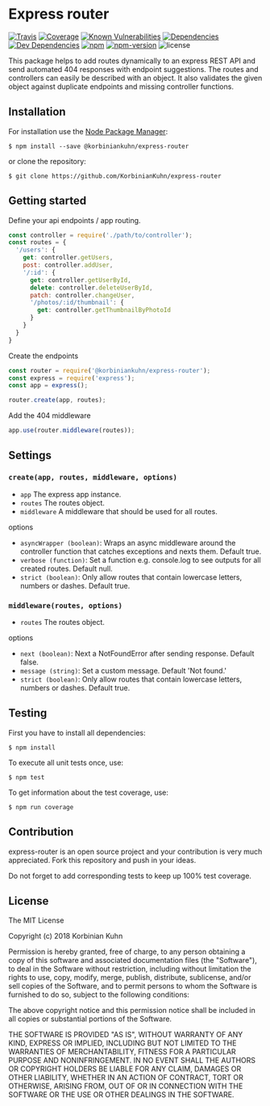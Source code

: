 # Express router

[![Travis](https://img.shields.io/travis/KorbinianKuhn/express-router.svg?style=flat-square)](https://travis-ci.org/KorbinianKuhn/express-router/builds)
[![Coverage](http://img.shields.io/coveralls/KorbinianKuhn/express-router.svg?style=flat-square&branch=master)](https://coveralls.io/r/KorbinianKuhn/express-router)
[![Known Vulnerabilities](https://snyk.io/test/github/KorbinianKuhn/express-router/badge.svg?style=flat-square)](https://snyk.io/test/github/KorbinianKuhn/express-router)
[![Dependencies](https://img.shields.io/david/KorbinianKuhn/express-router.svg?style=flat-square)](https://david-dm.org/KorbinianKuhn/express-router)
[![Dev Dependencies](https://img.shields.io/david/dev/KorbinianKuhn/express-router.svg?style=flat-square)](https://david-dm.org/KorbinianKuhn/express-router)
[![npm](https://img.shields.io/npm/dt/@korbiniankuhn/express-router.svg?style=flat-square)](https://www.npmjs.com/package/@korbiniankuhn/express-router)
[![npm-version](https://img.shields.io/npm/v/@korbiniankuhn/express-router.svg?style=flat-square)](https://www.npmjs.com/package/@korbiniankuhn/express-router)
![license](https://img.shields.io/github/license/KorbinianKuhn/express-router.svg?style=flat-square)

This package helps to add routes dynamically to an express REST API and send automated 404 responses with endpoint suggestions. The routes and controllers can easily be described with an object. It also validates the given object against duplicate endpoints and missing controller functions.

## Installation

For installation use the [Node Package Manager](https://github.com/npm/npm):

```
$ npm install --save @korbiniankuhn/express-router
```

or clone the repository:

```
$ git clone https://github.com/KorbinianKuhn/express-router
```

## Getting started

Define your api endpoints / app routing.

``` javascript
const controller = require('./path/to/controller');
const routes = {
  '/users': {
    get: controller.getUsers,
    post: controller.addUser,
    '/:id': {
      get: controller.getUserById,
      delete: controller.deleteUserById,
      patch: controller.changeUser,
      '/photos/:id/thumbnail': {
        get: controller.getThumbnailByPhotoId
      }
    }
  }
}
```

Create the endpoints

``` javascript
const router = require('@korbiniankuhn/express-router');
const express = require('express');
const app = express();

router.create(app, routes);
```

Add the 404 middleware

``` javascript
app.use(router.middleware(routes));
```

## Settings

### `create(app, routes, middleware, options)`

- `app` The express app instance.
- `routes` The routes object.
- `middleware` A middleware that should be used for all routes.

options

- `asyncWrapper (boolean)`: Wraps an async middleware around the controller function that catches exceptions and nexts them. Default true.
- `verbose (function)`: Set a function e.g. console.log to see outputs for all created routes. Default null.
- `strict (boolean)`: Only allow routes that contain lowercase letters, numbers or dashes. Default true.

### `middleware(routes, options)`

- `routes` The routes object.

options

- `next (boolean)`: Next a NotFoundError after sending response. Default false.
- `message (string)`: Set a custom message. Default 'Not found.'
- `strict (boolean)`: Only allow routes that contain lowercase letters, numbers or dashes. Default true.

## Testing

First you have to install all dependencies:

```
$ npm install
```

To execute all unit tests once, use:

```
$ npm test
```

To get information about the test coverage, use:

```
$ npm run coverage
```

## Contribution

express-router is an open source project and your contribution is very much appreciated. Fork this repository and push in your ideas.

Do not forget to add corresponding tests to keep up 100% test coverage.

## License

The MIT License

Copyright (c) 2018 Korbinian Kuhn

Permission is hereby granted, free of charge, to any person obtaining a copy
of this software and associated documentation files (the "Software"), to deal
in the Software without restriction, including without limitation the rights
to use, copy, modify, merge, publish, distribute, sublicense, and/or sell
copies of the Software, and to permit persons to whom the Software is
furnished to do so, subject to the following conditions:

The above copyright notice and this permission notice shall be included in
all copies or substantial portions of the Software.

THE SOFTWARE IS PROVIDED "AS IS", WITHOUT WARRANTY OF ANY KIND, EXPRESS OR
IMPLIED, INCLUDING BUT NOT LIMITED TO THE WARRANTIES OF MERCHANTABILITY,
FITNESS FOR A PARTICULAR PURPOSE AND NONINFRINGEMENT. IN NO EVENT SHALL THE
AUTHORS OR COPYRIGHT HOLDERS BE LIABLE FOR ANY CLAIM, DAMAGES OR OTHER
LIABILITY, WHETHER IN AN ACTION OF CONTRACT, TORT OR OTHERWISE, ARISING FROM,
OUT OF OR IN CONNECTION WITH THE SOFTWARE OR THE USE OR OTHER DEALINGS IN
THE SOFTWARE.